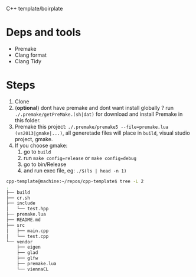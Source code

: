 C++ template/boirplate

# Deps and tools

- Premake
- Clang format
- Clang Tidy

# Steps

1. Clone
2. (**optional**) dont have premake and dont want install globally ? run `./.premake/getPreMake.(sh|dat)` for download and install Premake in this folder.
3. Premake this project: `./.premake/premake5 --file=premake.lua (vs2013|gmake|...)`, all generetade files will place in `build`, visual studio project, gmake.
4. If you choose gmake:
   1. go to `build`
   2. run `make config=release` or `make config=debug`
   3. go to bin/Release
   4. and run exec file, eg: `./$(ls | head -n 1)`

```bash
cpp-template@machine:~/repos/cpp-template$ tree -L 2
.
├── build
├── cr.sh
├── include
│   └── test.hpp
├── premake.lua
├── README.md
├── src
│   ├── main.cpp
│   └── test.cpp
└── vendor
    ├── eigen
    ├── glad
    ├── glfw
    ├── premake.lua
    └── viennaCL
```
